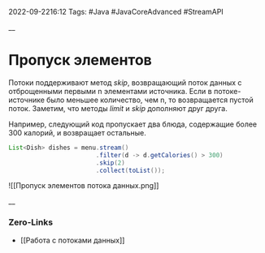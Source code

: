 2022-09-2216:12
Tags: #Java #JavaCoreAdvanced #StreamAPI 

__
# Пропуск элементов
Потоки поддерживают метод *skip*, возвращающий поток данных с отброщенными первыми n элементами источника. Если в потоке-источнике было меньшее количество, чем n, то возвращается пустой поток. Заметим, что методы *limit* и *skip* дополняют друг друга. 

Например, cледующий код пропускает два блюда, содержащие более 300 калорий, и возвращает остальные.
```java
List<Dish> dishes = menu.stream()
						.filter(d -> d.getCalories() > 300)
						.skip(2)
						.collect(toList());
```
![[Пропуск элементов потока данных.png]]

__
### Zero-Links
- [[Работа с потоками данных]]


